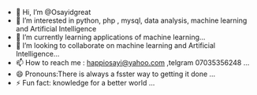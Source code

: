 - 👋 Hi, I’m @Osayidgreat
- 👀 I’m interested in python, php , mysql, data analysis, machine  learning and Artificial Intelligence
- 🌱 I’m currently learning applications of machine learning...
- 💞️ I’m looking to collaborate on  machine learning and Artificial Intelligence...
- 📫 How to reach me   : happiosayi@yahoo.com    ,telgram 07035356248 ...
- 😄 Pronouns:There is always a fsster way to getting it done ...
- ⚡ Fun fact:  knowledge for a better world ...

<!---
Osayidgreat/Osayidgreat is a ✨ special ✨ repository because its `README.md` (this file) appears on your GitHub profile.
You can click the Preview link to take a look at your changes.
--->
